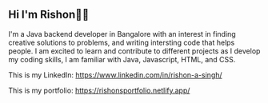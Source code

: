 ## Hi I'm Rishon👋🏽

I'm a Java backend developer in Bangalore with an interest in finding creative solutions to problems, and writing intersting code that helps people. I am excited to learn and contribute to different projects as I develop my coding skills, I am familiar with Java, Javascript, HTML, and CSS.

This is my LinkedIn:
https://www.linkedin.com/in/rishon-a-singh/

This is my portfolio:
https://rishonsportfolio.netlify.app/
<!---
Rishon-A-Singh/Rishon-A-Singh is a ✨ special ✨ repository because its `README.md` (this file) appears on your GitHub profile.
You can click the Preview link to take a look at your changes.
--->
